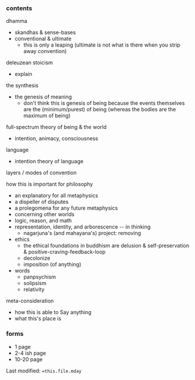 ### contents
dhamma
- skandhas & sense-bases
- conventional & ultimate
	- this is only a leaping (ultimate is not what is there when you strip away convention)

deleuzean stoicism
- explain

the synthesis
- the genesis of meaning
	- don't think this is genesis of being because the events themselves are the (minimum/purest) of being (whereas the bodies are the maximum of being)

full-spectrum theory of being & the world
- intention, animacy, consciousness

language
- intention theory of language

layers / modes of convention

how this is important for philosophy
- an explanatory for all metaphysics
- a dispeller of disputes
- a prolegomena for any future metaphysics
- concerning other worlds
- logic, reason, and math
- representation, identity, and arborescence -- in thinking
	- nagarjuna's (and mahayana's) project: removing
- ethics
	- the ethical foundations in buddhism are delusion & self-preservation & positive-craving-feedback-loop
	- decolonize
	- imposition (of anything)
- words
	- panpsychism
	- solipsism
	- relativity

meta-consideration
- how this is able to Say anything
- what this's place is

### forms
- 1 page
- 2-4 ish page
- 10-20 page

Last modified: `=this.file.mday`